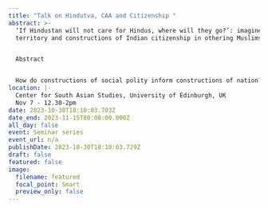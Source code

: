 ```yaml
---
title: "Talk on Hindutva, CAA and Citizenship "
abstract: >-
  ‘If Hindustan will not care for Hindus, where will they go?’: imagined
  territory and constructions of Indian citizenship in othering Muslims.


  Abstract


  How do constructions of social polity inform constructions of nation? In this paper, we examine constructions of citizenship in India to examine how this accomplishes exclusion of Muslims and informs the (re)constitution of the Indian nation as Hindu Rashtra. While much research in social psychology has examined nations, in terms of social categories or territory, and their consequences for belonging or citizenship, what has not been fully taken-up is treating nations as ‘in the forming’. In this paper, we foreground nations as ‘in the forming’ to examine how citizenship policies, which construct various versions of the national polity, inform constructions of nations. We do so through a discursive and rhetorical examination of debates on citizenship at two momentous occasions for India: the drafting of India’s constitution (1946-50) and the Citizen Amendment Act 2019. Analysis shows that constructions of Indian citizenship were treated as informing distinct forms of territorializing India – as secular or Hindu Rashtra. The latter alternative is an imagined territory of Hindu Rasthra where those who are Hindus and other non-Muslims have privileged citizenship and claims over Indian territory over Muslim others. We then argue that constructions of citizenship can contribute to exclusion of other through offering alternative versions of nations themselves.
location: |-
  Center for South Asian Studies, University of Edinburgh, UK
  Nov 7 - 12.30-2pm
date: 2023-10-30T18:10:03.703Z
date_end: 2023-11-15T00:00:00.000Z
all_day: false
event: Seminar series
event_url: n/a
publishDate: 2023-10-30T18:10:03.729Z
draft: false
featured: false
image:
  filename: featured
  focal_point: Smart
  preview_only: false
---
```

